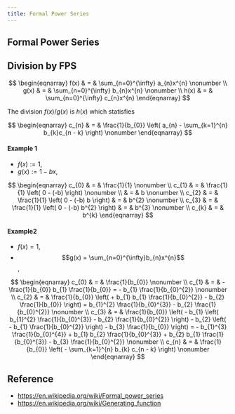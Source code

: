 ```yaml
---
title: Formal Power Series
---
```


## Formal Power Series


## Division by FPS

$$
\begin{eqnarray}
    f(x)
    & = &
        \sum_{n=0}^{\infty}
            a_{n}x^{n}
    \nonumber
    \\
    g(x)
    & = &
        \sum_{n=0}^{\infty}
            b_{n}x^{n}
    \nonumber
    \\
    h(x)
    & = &
        \sum_{n=0}^{\infty}
            c_{n}x^{n}
\end{eqnarray}
$$

The division $f(x) / g(x)$ is $h(x)$ which statisfies

$$
\begin{eqnarray}
    c_{n}
    & = &
        \frac{1}{b_{0}}
        \left(
            a_{n}
            -
            \sum_{k=1}^{n}
                b_{k}c_{n - k}
        \right)
    \nonumber
\end{eqnarray}
$$

#### Example 1
- $f(x) := 1$,
- $g(x) := 1 - bx$,

$$
\begin{eqnarray}
    c_{0}
    & = &
        \frac{1}{1}
    \nonumber
    \\
    c_{1}
    & = &
        \frac{1}{1}
        \left(
            0
            -
            (-b)
        \right)
    \nonumber
    \\
    & = &
        b
    \nonumber
    \\
    c_{2}
    & = &
        \frac{1}{1}
        \left(
            0
            -
            (-b)
            b
        \right)
    & = &
        b^{2}
    \nonumber
    \\
    c_{3}
    & = &
        \frac{1}{1}
        \left(
            0
            -
            (-b)
            b^{2}
        \right)
    & = &
        b^{3}
    \nonumber
    \\
    c_{k}
    & = &
        b^{k}
\end{eqnarray}
$$

#### Example2

- $f(x) = 1$,
- $$g(x) = \sum_{n=0}^{\infty}b_{n}x^{n}$$,

$$
\begin{eqnarray}
    c_{0}
    & = &
        \frac{1}{b_{0}}
    \nonumber
    \\
    c_{1}
    & = &
        -
        \frac{1}{b_{0}}
        b_{1}
        \frac{1}{b_{0}}
        =
        -
        b_{1}
        \frac{1}{b_{0}^{2}}
    \nonumber
    \\
    c_{2}
    & = &
        \frac{1}{b_{0}}
        \left(
            +
            b_{1}
            b_{1}
            \frac{1}{b_{0}^{2}}
            -
            b_{2}
            \frac{1}{b_{0}}
        \right)
        =
        b_{1}^{2}
        \frac{1}{b_{0}^{3}}
        -
        b_{2}
        \frac{1}{b_{0}^{2}}
    \nonumber
    \\
    c_{3}
    & = &
        \frac{1}{b_{0}}
        \left(
            -
            b_{1}
            \left(
                b_{1}^{2}
                \frac{1}{b_{0}^{3}}
                -
                b_{2}
                \frac{1}{b_{0}^{2}}
            \right)
            -
            b_{2}
            \left(
                -
                b_{1}
                \frac{1}{b_{0}^{2}}
            \right)
            -
            b_{3}
            \frac{1}{b_{0}}
        \right)
        =
        -
        b_{1}^{3}
        \frac{1}{b_{0}^{4}}
        +
        b_{1}
        b_{2}
        \frac{1}{b_{0}^{3}}
        +
        b_{2}
        b_{1}
        \frac{1}{b_{0}^{3}}
        -
        b_{3}
        \frac{1}{b_{0}^{2}}
    \nonumber
    \\
    c_{n}
    & = &
        \frac{1}{b_{0}}
        \left(
            -
            \sum_{k=1}^{n}
                b_{k}
                c_{n - k}
        \right)
    \nonumber
\end{eqnarray}
$$


## Reference
- https://en.wikipedia.org/wiki/Formal_power_series
- https://en.wikipedia.org/wiki/Generating_function
